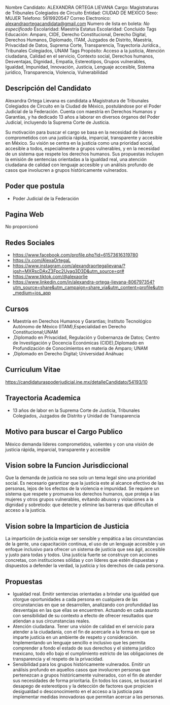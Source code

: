 Nombre Candidato: ALEXANDRA ORTEGA LIEVANA
Cargo: Magistraturas de Tribunales Colegiados de Circuito
Entidad: CIUDAD DE MEXICO
Sexo: MUJER
Telefono: 5619920547
Correo Electronico: alexandraortegacandidata@gmail.com
Numero de lista en boleta: *No especificado*
Escolaridad: Maestría
Estatus Escolaridad: Concluido
Tags Educación: Amparo, CIDE, Derecho Constitucional, Derecho Digital, Derechos Humanos, Diplomado, ITAM, Juzgados de Distrito, Maestría, Privacidad de Datos, Suprema Corte, Transparencia, Trayectoria Jurídica., Tribunales Colegiados, UNAM
Tags Propósito: Acceso a la justicia, Atención ciudadana, Calidad en el servicio, Contexto social, Derechos humanos, Desventajas, Dignidad., Empatía, Estereotipos, Grupos vulnerables, Igualdad, Impunidad, Innovación, Justicia, Lenguaje accesible, Sistema jurídico, Transparencia, Violencia, Vulnerabilidad


## Descripción del Candidato 

Alexandra Ortega Lievana es candidata a Magistratura de Tribunales Colegiados de Circuito en la Ciudad de México, postulándose por el Poder Judicial de la Federación. Cuenta con maestría en Derechos Humanos y Garantías, y ha dedicado 13 años a laborar en diversos órganos del Poder Judicial, incluyendo la Suprema Corte de Justicia.

Su motivación para buscar el cargo se basa en la necesidad de líderes comprometidos con una justicia rápida, imparcial, transparente y accesible en México. Su visión se centra en la justicia como una prioridad social, accesible a todos, especialmente a grupos vulnerables, y en la necesidad de un sistema que respete los derechos humanos. Sus propuestas incluyen la emisión de sentencias orientadas a la igualdad real, una atención ciudadana de calidad con lenguaje accesible y un análisis profundo de casos que involucren a grupos históricamente vulnerados.


## Poder que postula

- Poder Judicial de la Federación


## Pagina Web

No proporcionó


## Redes Sociales

- https://www.facebook.com/profile.php?id=61573616319780
- https://x.com/AlexaOrtegaL
- https://www.instagram.com/alexandraortegalievana/?igsh=MXRscDAxZ3Fpc2Uyag3D3D&utm_source=qr#
- https://www.tiktok.com/@alexaorlie
- https://www.linkedin.com/in/alexandra-ortega-lievana-806797354?utm_source=share&utm_campaign=share_via&utm_content=profile&utm_medium=ios_app


## Cursos

- Maestría en Derechos Humanos y Garantías; Instituto Tecnológico Autónomo de México (ITAM),Especialidad en Derecho Constitucional;UNAM
- ,Diplomado en Privacidad, Regulación y Gobernanza de Datos; Centro de Investigación y Docencia Económicas (CIDE),Diplomado en Profundización de Conocimientos en materia de Amparo; UNAM
- ,Diplomado en Derecho Digital; Universidad Anáhuac


## Curriculum Vitae

https://candidaturaspoderjudicial.ine.mx/detalleCandidato/54193/10


## Trayectoria Academica

- 13 años de labor en la Suprema Corte de Justicia, Tribunales Colegiados, Juzgados de Distrito y Unidad de Transparencia


## Motivo para buscar el Cargo Publico

México demanda líderes comprometidos, valientes y con una visión de justicia rápida, imparcial, transparente y accesible


## Vision sobre la Funcion Jurisdiccional

Que la demanda de justicia no sea solo un tema legal sino una prioridad social. Es necesario garantizar que la justicia este al alcance efectivo de las personas, lejos de los efectos de la violencia e impunidad. Se requiere un sistema que respete y promueva los derechos humanos, que proteja a las mujeres y otros grupos vulnerables, evitando abusos y violaciones a la dignidad y sobretodo: que detecte y elimine las barreras que dificultan el acceso a la justicia.


## Vision sobre la Imparticion de Justicia

La impartición de justicia exige ser sensible y empática a las circunstancias de la gente, una capacitación continua, el uso de un lenguaje accesible y un enfoque inclusivo para ofrecer un sistema de justicia que sea ágil, accesible y justo para todas y todos. Una justicia fuerte se construye con acciones concretas, con instituciones sólidas y con líderes que estén dispuestas y dispuestos a defender la verdad, la justicia y los derechos de cada persona.


## Propuestas

- Igualdad real. Emitir sentencias orientadas a brindar una igualdad que otorgue oportunidades a cada persona en cualquiera de las circunstancias en que se desarrollen, analizando con profundidad las desventajas en las que ellas se encuentren. Actuando en cada asunto con sensibilidad de su contexto a efecto de ofrecer resultados que atiendan a sus circunstancias reales.
- Atención ciudadana. Tener una visión de calidad en el servicio para atender a la ciudadanía, con el fin de acercarle a la forma en que se imparte justicia en un ambiente de respeto y consideración. Implementando un lenguaje sencillo e inclusivo que les permita comprender a fondo el estado de sus derechos y el sistema jurídico mexicano, todo ello bajo el cumplimiento estricto de las obligaciones de transparencia y el respeto de la privacidad.
- Sensibilidad para los grupos históricamente vulnerados. Emitir un análisis profundo en aquellos casos que involucren personas que pertenezcan a grupos históricamente vulnerados, con el fin de atender sus necesidades de forma prioritaria. En todos los casos, se buscará el desapego de estereotipos y la detección de factores que propicien desigualdad o desconocimiento en el acceso a la justicia para implementar medidas innovadoras que permitan acercar a las personas.

